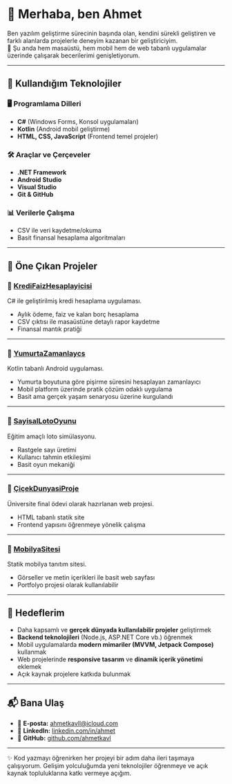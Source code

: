 # 👋 Merhaba, ben Ahmet

Ben yazılım geliştirme sürecinin başında olan, kendini sürekli geliştiren ve farklı alanlarda projelerle deneyim kazanan bir geliştiriciyim.  
📍 Şu anda hem masaüstü, hem mobil hem de web tabanlı uygulamalar üzerinde çalışarak becerilerimi genişletiyorum.  

---

## 🚀 Kullandığım Teknolojiler

### 🖥️ Programlama Dilleri
- **C#** (Windows Forms, Konsol uygulamaları)
- **Kotlin** (Android mobil geliştirme)
- **HTML, CSS, JavaScript** (Frontend temel projeler)

### 🛠️ Araçlar ve Çerçeveler
- **.NET Framework**  
- **Android Studio**  
- **Visual Studio**  
- **Git & GitHub**  

### 📊 Verilerle Çalışma
- CSV ile veri kaydetme/okuma  
- Basit finansal hesaplama algoritmaları  

---

## 📌 Öne Çıkan Projeler

### 🔹 [KrediFaizHesaplayicisi](https://github.com/ahmetkavl/KrediFaizHesaplayicisi)
C# ile geliştirilmiş kredi hesaplama uygulaması.  
- Aylık ödeme, faiz ve kalan borç hesaplama  
- CSV çıktısı ile masaüstüne detaylı rapor kaydetme  
- Finansal mantık pratiği

---

### 🔹 [YumurtaZamanlaycs](https://github.com/ahmetkavl/YumurtaZamanlaycs)
Kotlin tabanlı Android uygulaması.  
- Yumurta boyutuna göre pişirme süresini hesaplayan zamanlayıcı  
- Mobil platform üzerinde pratik çözüm odaklı uygulama  
- Basit ama gerçek yaşam senaryosu üzerine kurgulandı

---

### 🔹 [SayisalLotoOyunu](https://github.com/ahmetkavl/SayisalLotoOyunu)
Eğitim amaçlı loto simülasyonu.  
- Rastgele sayı üretimi  
- Kullanıcı tahmin etkileşimi  
- Basit oyun mekaniği

---

### 🔹 [ÇiçekDunyasiProje](https://github.com/ahmetkavl/ÇiçekDunyasiProje)
Üniversite final ödevi olarak hazırlanan web projesi.  
- HTML tabanlı statik site  
- Frontend yapısını öğrenmeye yönelik çalışma  

---

### 🔹 [MobilyaSitesi](https://github.com/ahmetkavl/MobilyaSitesi)
Statik mobilya tanıtım sitesi.  
- Görseller ve metin içerikleri ile basit web sayfası  
- Portfolyo projesi olarak kullanılabilir  

---

## 🎯 Hedeflerim

- Daha kapsamlı ve **gerçek dünyada kullanılabilir projeler** geliştirmek  
- **Backend teknolojileri** (Node.js, ASP.NET Core vb.) öğrenmek  
- Mobil uygulamalarda **modern mimariler (MVVM, Jetpack Compose)** kullanmak  
- Web projelerinde **responsive tasarım** ve **dinamik içerik yönetimi** eklemek  
- Açık kaynak projelere katkıda bulunmak  

---

## 📬 Bana Ulaş

- 📧 **E-posta:** ahmetkavll@icloud.com  
- 💼 **LinkedIn:** [linkedin.com/in/ahmet](https://tr.linkedin.com/in/ahmet)  
- 🐙 **GitHub:** [github.com/ahmetkavl](https://github.com/ahmetkavl)  

---
✨ Kod yazmayı öğrenirken her projeyi bir adım daha ileri taşımaya çalışıyorum. Gelişim yolculuğumda yeni teknolojiler öğrenmeye ve açık kaynak topluluklarına katkı vermeye açığım.
